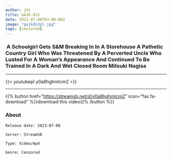 ```yaml
---
author: j91
title: GAJK-013
date: 2023-07-08T03:00:00Z
image: "gajk013pl.jpg"
tags: [censored]
---
```


###  A Schoolgirl Gets S&M Breaking In In A Storehouse A Pathetic Country Girl Who Was Threatened By A Perverted Uncle Who Lusted For A Woman’s Appearance And Continued To Be Trained In A Dark And Wet Closed Room Mitsuki Nagisa
___

{{< youtubepl y0a8hghmlcm2 >}}
___

{{% button href="https://streamsb.net/d/y0a8hghmlcm2" icon="fas fa-download" %}}download this video{{% /button %}}
### About

`Release date: 2023-07-08`

`Server: StreamSB`

`Type: Video/mp4`

`Genre:	Censored`